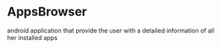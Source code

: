 # AppsBrowser
    
android application that provide the user with a detailed information of all her installed apps 
